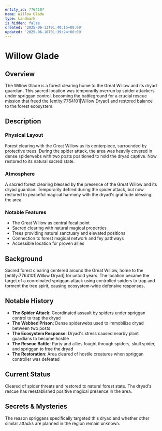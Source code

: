 ```yaml
---
entity_id: 7764107
name: Willow Glade
type: Landmark
is_hidden: false
created: '2025-06-13T01:40:15+00:00'
updated: '2025-06-16T01:39:24+00:00'
---
```


# Willow Glade

## Overview

The Willow Glade is a forest clearing home to the Great Willow and its dryad guardian. This sacred location was temporarily overrun by spider attackers under spriggan control, becoming the battleground for a crucial rescue mission that freed the [entity:7764101|Willow Dryad] and restored balance to the forest ecosystem.

## Description

### Physical Layout

Forest clearing with the Great Willow as its centerpiece, surrounded by protective trees. During the spider attack, the area was heavily covered in dense spiderwebs with two posts positioned to hold the dryad captive. Now restored to its natural sacred state.

### Atmosphere

A sacred forest clearing blessed by the presence of the Great Willow and its dryad guardian. Temporarily defiled during the spider attack, but now restored to peaceful magical harmony with the dryad's gratitude blessing the area.

### Notable Features

- The Great Willow as central focal point
- Sacred clearing with natural magical properties
- Trees providing natural sanctuary and elevated positions
- Connection to forest magical network and fey pathways
- Accessible location for proven allies

## Background

Sacred forest clearing centered around the Great Willow, home to the [entity:7764101|Willow Dryad] for untold years. The location became the target of a coordinated spriggan attack using controlled spiders to trap and torment the tree spirit, causing ecosystem-wide defensive responses.

## Notable History

- **The Spider Attack**: Coordinated assault by spiders under spriggan control to trap the dryad
- **The Webbed Prison**: Dense spiderwebs used to immobilize dryad between two posts
- **The Ecosystem Response**: Dryad's stress caused nearby plant guardians to become hostile
- **The Rescue Battle**: Party and allies fought through spiders, skull spider, and spriggan to free the dryad
- **The Restoration**: Area cleared of hostile creatures when spriggan controller was defeated

## Current Status

Cleared of spider threats and restored to natural forest state. The dryad's rescue has reestablished positive magical presence in the area.

## Secrets & Mysteries

The reason spriggans specifically targeted this dryad and whether other similar attacks are planned in the region remain unknown.